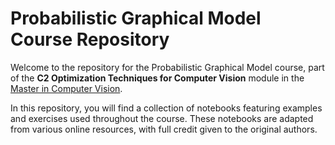 # Probabilistic Graphical Model Course Repository

Welcome to the repository for the Probabilistic Graphical Model course, part of the __C2 Optimization Techniques for Computer Vision__ module in the [Master in Computer Vision](https://mcv.uab.cat/c2-optimization-and-inference-techniques-cv/]).

In this repository, you will find a collection of notebooks featuring examples and exercises used throughout the course. These notebooks are adapted from various online resources, with full credit given to the original authors.
